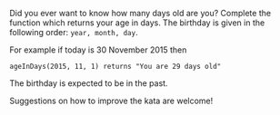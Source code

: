 Did you ever want to know how many days old are you? Complete the function which returns your age in days. The birthday is given in the following order: `year, month, day`.

For example if today is 30 November 2015 then 
```
ageInDays(2015, 11, 1) returns "You are 29 days old"
```

The  birthday is expected to be in the past.

Suggestions on how to improve the kata are welcome!

